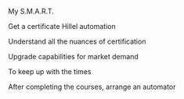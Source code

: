 My S.M.A.R.T.

Get a certificate Hillel automation

Understand all the nuances of certification

Upgrade capabilities for market demand

To keep up with the times

After completing the courses, arrange an automator
